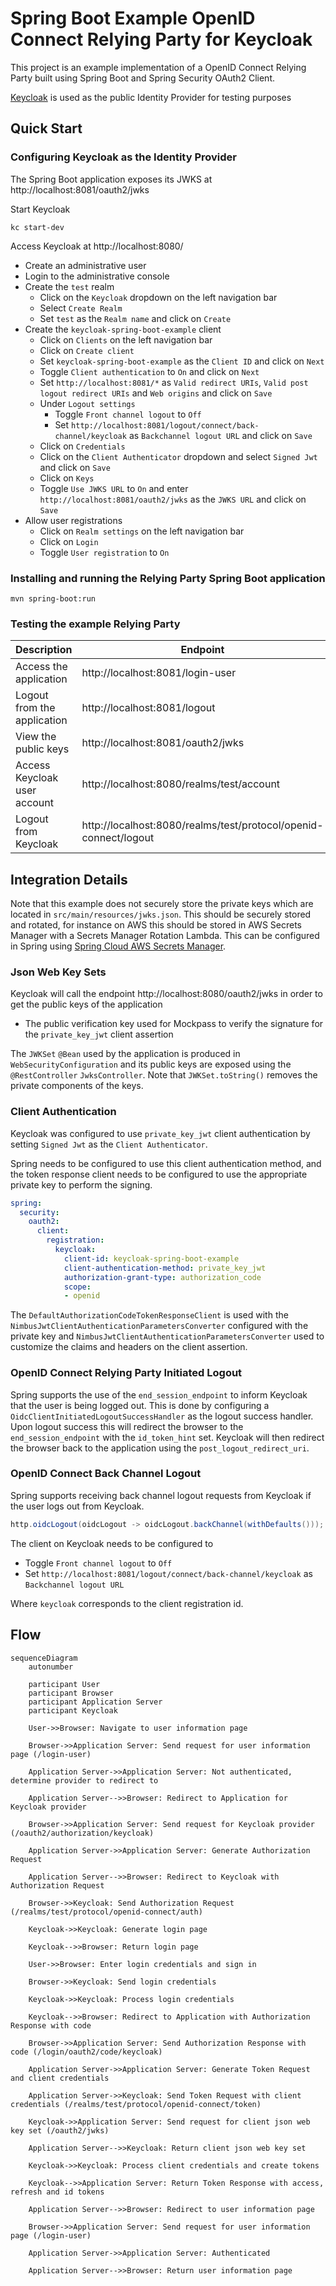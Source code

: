# Spring Boot Example OpenID Connect Relying Party for Keycloak

This project is an example implementation of a OpenID Connect Relying Party built using Spring Boot and Spring Security OAuth2 Client.

[Keycloak](https://github.com/keycloak/keycloak) is used as the public Identity Provider for testing purposes

## Quick Start

### Configuring Keycloak as the Identity Provider

The Spring Boot application exposes its JWKS at http://localhost:8081/oauth2/jwks

Start Keycloak

```shell
kc start-dev
```

Access Keycloak at http://localhost:8080/

* Create an administrative user
* Login to the administrative console
* Create the `test` realm
  * Click on the `Keycloak` dropdown on the left navigation bar
  * Select `Create Realm`
  * Set `test` as the `Realm name` and click on `Create`
* Create the `keycloak-spring-boot-example` client
  * Click on `Clients` on the left navigation bar
  * Click on `Create client`
  * Set `keycloak-spring-boot-example` as the `Client ID` and click on `Next`
  * Toggle `Client authentication` to `On` and click on `Next`
  * Set `http://localhost:8081/*` as `Valid redirect URIs`, `Valid post logout redirect URIs` and `Web origins` and click on `Save`
  * Under `Logout settings` 
    * Toggle `Front channel logout` to `Off`
    * Set `http://localhost:8081/logout/connect/back-channel/keycloak` as `Backchannel logout URL` and click on `Save`
  * Click on `Credentials`
  * Click on the `Client Authenticator` dropdown and select `Signed Jwt` and click on `Save`
  * Click on `Keys`
  * Toggle `Use JWKS URL` to `On` and enter `http://localhost:8081/oauth2/jwks` as the `JWKS URL` and click on `Save`
* Allow user registrations
  * Click on `Realm settings` on the left navigation bar
  * Click on `Login`
  * Toggle `User registration` to `On`

### Installing and running the Relying Party Spring Boot application

```shell
mvn spring-boot:run
```

### Testing the example Relying Party

| Description                   | Endpoint
|-------------------------------|-----------------------------------------------------
| Access the application        | http://localhost:8081/login-user
| Logout from the application   | http://localhost:8081/logout
| View the public keys          | http://localhost:8081/oauth2/jwks
| Access Keycloak user account  | http://localhost:8080/realms/test/account
| Logout from Keycloak          | http://localhost:8080/realms/test/protocol/openid-connect/logout

## Integration Details

Note that this example does not securely store the private keys which are located in `src/main/resources/jwks.json`. This should be securely stored and rotated, for instance on AWS this should be stored in AWS Secrets Manager with a Secrets Manager Rotation Lambda. This can be configured in Spring using [Spring Cloud AWS Secrets Manager](https://github.com/awspring/spring-cloud-aws).

### Json Web Key Sets

Keycloak will call the endpoint http://localhost:8080/oauth2/jwks in order to get the public keys of the application
* The public verification key used for Mockpass to verify the signature for the `private_key_jwt` client assertion

The `JWKSet` `@Bean` used by the application is produced in `WebSecurityConfiguration` and its public keys are exposed using the `@RestController` `JwksController`. Note that `JWKSet.toString()` removes the private components of the keys.

### Client Authentication

Keycloak was configured to use `private_key_jwt` client authentication by setting `Signed Jwt` as the `Client Authenticator`.

Spring needs to be configured to use this client authentication method, and the token response client needs to be configured to use the appropriate private key to perform the signing.

```yaml
spring:
  security:
    oauth2:
      client:
        registration:
          keycloak:
            client-id: keycloak-spring-boot-example
            client-authentication-method: private_key_jwt
            authorization-grant-type: authorization_code
            scope:
            - openid
```

The `DefaultAuthorizationCodeTokenResponseClient` is used with the `NimbusJwtClientAuthenticationParametersConverter` configured with the private key and `NimbusJwtClientAuthenticationParametersConverter` used to customize the claims and headers on the client assertion.

### OpenID Connect Relying Party Initiated Logout

Spring supports the use of the `end_session_endpoint` to inform Keycloak that the user is being logged out. This is done by configuring a `OidcClientInitiatedLogoutSuccessHandler` as the logout success handler. Upon logout success this will redirect the browser to the `end_session_endpoint` with the `id_token_hint` set. Keycloak will then redirect the browser back to the application using the `post_logout_redirect_uri`.

### OpenID Connect Back Channel Logout

Spring supports receiving back channel logout requests from Keycloak if the user logs out from Keycloak.

```java
http.oidcLogout(oidcLogout -> oidcLogout.backChannel(withDefaults()));
```

The client on Keycloak needs to be configured to
* Toggle `Front channel logout` to `Off`
* Set `http://localhost:8081/logout/connect/back-channel/keycloak` as `Backchannel logout URL`

Where `keycloak` corresponds to the client registration id.

## Flow

```mermaid
sequenceDiagram
    autonumber

    participant User
    participant Browser
    participant Application Server
    participant Keycloak

    User->>Browser: Navigate to user information page

    Browser->>Application Server: Send request for user information page (/login-user)

    Application Server->>Application Server: Not authenticated, determine provider to redirect to

    Application Server-->>Browser: Redirect to Application for Keycloak provider

    Browser->>Application Server: Send request for Keycloak provider (/oauth2/authorization/keycloak)

    Application Server->>Application Server: Generate Authorization Request

    Application Server-->>Browser: Redirect to Keycloak with Authorization Request

    Browser->>Keycloak: Send Authorization Request (/realms/test/protocol/openid-connect/auth)

    Keycloak->>Keycloak: Generate login page

    Keycloak-->>Browser: Return login page

    User->>Browser: Enter login credentials and sign in

    Browser->>Keycloak: Send login credentials 

    Keycloak->>Keycloak: Process login credentials

    Keycloak-->>Browser: Redirect to Application with Authorization Response with code

    Browser->>Application Server: Send Authorization Response with code (/login/oauth2/code/keycloak)

    Application Server->>Application Server: Generate Token Request and client credentials

    Application Server->>Keycloak: Send Token Request with client credentials (/realms/test/protocol/openid-connect/token)

    Keycloak->>Application Server: Send request for client json web key set (/oauth2/jwks)

    Application Server-->>Keycloak: Return client json web key set

    Keycloak->>Keycloak: Process client credentials and create tokens

    Keycloak-->>Application Server: Return Token Response with access, refresh and id tokens

    Application Server-->>Browser: Redirect to user information page

    Browser->>Application Server: Send request for user information page (/login-user)

    Application Server->>Application Server: Authenticated

    Application Server-->>Browser: Return user information page
```